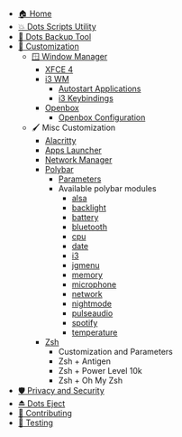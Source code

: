 - [🏠 Home](Home)
- [💥 Dots Scripts Utility](dots)
- [📁 Dots Backup Tool](Dots-Backup)
- [🎨 Customization](Customization)
  - [🪟 Window Manager](Window-Managers)
    - [XFCE 4](Xfce4)
    - [i3 WM](i3)
      - [Autostart Applications](i3#autostart-applications)
      - [i3 Keybindings](i3#i3-keybindings)
    - [Openbox](Openbox)
      - [Openbox Configuration](Openbox#openbox-configuration)
  - 🖌️ Misc Customization
    - [Alacritty](Alacritty)
    - [Apps Launcher](Apps-Launcher)
    - [Network Manager](Network-Manager)
    - [Polybar](Polybar)
      - [Parameters](Polybar#parameters)
      - Available polybar modules
        - [alsa](./Polybar-Modules:-alsa)
        - [backlight](./Polybar-Modules:-backlight)
        - [battery](./Polybar-Modules:-battery)
        - [bluetooth](./Polybar-Modules:-bluetooth)
        - [cpu](./Polybar-Modules:-cpu)
        - [date](./Polybar-Modules:-date)
        - [i3](./Polybar-Modules:-i3)
        - [jgmenu](./Polybar-Modules:-jgmenu)
        - [memory](./Polybar-Modules:-memory)
        - [microphone](./Polybar-Modules:-microphone)
        - [network](./Polybar-Modules:-network)
        - [nightmode](./Polybar-Modules:-nightmode)
        - [pulseaudio](./Polybar-Modules:-pulseaudio)
        - [spotify](./Polybar-Modules:-spotify)
        - [temperature](./Polybar-Modules:-temperature)
    - [Zsh](Zsh)
      - Customization and Parameters
      - Zsh + Antigen
      - Zsh + Power Level 10k
      - Zsh + Oh My Zsh
- [🛡️ Privacy and Security](Security)
- [⏏️ Dots Eject](Dots-Eject)
- [💯 Contributing](CONTRIBUTING)
- [🧪 Testing](Testing)
